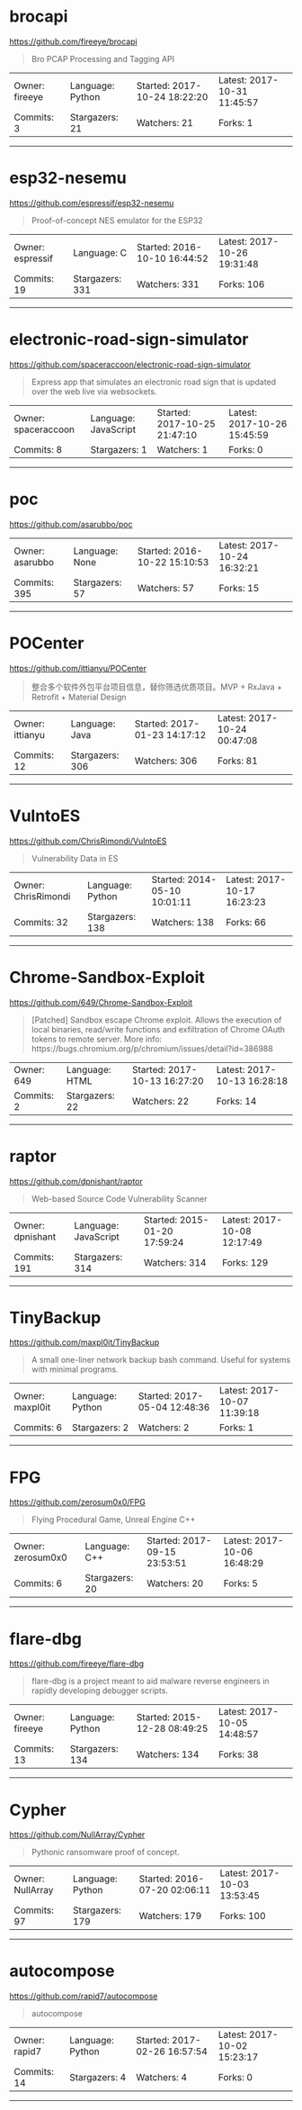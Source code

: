 # brocapi

https://github.com/fireeye/brocapi
<blockquote>
Bro PCAP Processing and Tagging API
</blockquote>

<table>
<tr><td>Owner: fireeye</td>
    <td>Language: Python</td>
    <td>Started: 2017-10-24 18:22:20</td>
    <td>Latest: 2017-10-31 11:45:57</td></tr>
<tr><td>Commits: 3</td>
    <td>Stargazers: 21</td>
    <td>Watchers: 21</td>
    <td>Forks: 1</td></tr>
</table>

---

# esp32-nesemu

https://github.com/espressif/esp32-nesemu
<blockquote>
Proof-of-concept NES emulator for the ESP32
</blockquote>

<table>
<tr><td>Owner: espressif</td>
    <td>Language: C</td>
    <td>Started: 2016-10-10 16:44:52</td>
    <td>Latest: 2017-10-26 19:31:48</td></tr>
<tr><td>Commits: 19</td>
    <td>Stargazers: 331</td>
    <td>Watchers: 331</td>
    <td>Forks: 106</td></tr>
</table>

---

# electronic-road-sign-simulator

https://github.com/spaceraccoon/electronic-road-sign-simulator
<blockquote>
Express app that simulates an electronic road sign that is updated over the web live via websockets.
</blockquote>

<table>
<tr><td>Owner: spaceraccoon</td>
    <td>Language: JavaScript</td>
    <td>Started: 2017-10-25 21:47:10</td>
    <td>Latest: 2017-10-26 15:45:59</td></tr>
<tr><td>Commits: 8</td>
    <td>Stargazers: 1</td>
    <td>Watchers: 1</td>
    <td>Forks: 0</td></tr>
</table>

---

# poc

https://github.com/asarubbo/poc
<blockquote>
<no description>
</blockquote>

<table>
<tr><td>Owner: asarubbo</td>
    <td>Language: None</td>
    <td>Started: 2016-10-22 15:10:53</td>
    <td>Latest: 2017-10-24 16:32:21</td></tr>
<tr><td>Commits: 395</td>
    <td>Stargazers: 57</td>
    <td>Watchers: 57</td>
    <td>Forks: 15</td></tr>
</table>

---

# POCenter

https://github.com/ittianyu/POCenter
<blockquote>
整合多个软件外包平台项目信息，替你筛选优质项目。MVP + RxJava + Retrofit + Material Design
</blockquote>

<table>
<tr><td>Owner: ittianyu</td>
    <td>Language: Java</td>
    <td>Started: 2017-01-23 14:17:12</td>
    <td>Latest: 2017-10-24 00:47:08</td></tr>
<tr><td>Commits: 12</td>
    <td>Stargazers: 306</td>
    <td>Watchers: 306</td>
    <td>Forks: 81</td></tr>
</table>

---

# VulntoES

https://github.com/ChrisRimondi/VulntoES
<blockquote>
Vulnerability Data in ES
</blockquote>

<table>
<tr><td>Owner: ChrisRimondi</td>
    <td>Language: Python</td>
    <td>Started: 2014-05-10 10:01:11</td>
    <td>Latest: 2017-10-17 16:23:23</td></tr>
<tr><td>Commits: 32</td>
    <td>Stargazers: 138</td>
    <td>Watchers: 138</td>
    <td>Forks: 66</td></tr>
</table>

---

# Chrome-Sandbox-Exploit

https://github.com/649/Chrome-Sandbox-Exploit
<blockquote>
[Patched] Sandbox escape Chrome exploit. Allows the execution of local binaries, read/write functions and exfiltration of Chrome OAuth tokens to remote server. More info: https://bugs.chromium.org/p/chromium/issues/detail?id=386988
</blockquote>

<table>
<tr><td>Owner: 649</td>
    <td>Language: HTML</td>
    <td>Started: 2017-10-13 16:27:20</td>
    <td>Latest: 2017-10-13 16:28:18</td></tr>
<tr><td>Commits: 2</td>
    <td>Stargazers: 22</td>
    <td>Watchers: 22</td>
    <td>Forks: 14</td></tr>
</table>

---

# raptor

https://github.com/dpnishant/raptor
<blockquote>
Web-based Source Code Vulnerability Scanner
</blockquote>

<table>
<tr><td>Owner: dpnishant</td>
    <td>Language: JavaScript</td>
    <td>Started: 2015-01-20 17:59:24</td>
    <td>Latest: 2017-10-08 12:17:49</td></tr>
<tr><td>Commits: 191</td>
    <td>Stargazers: 314</td>
    <td>Watchers: 314</td>
    <td>Forks: 129</td></tr>
</table>

---

# TinyBackup

https://github.com/maxpl0it/TinyBackup
<blockquote>
A small one-liner network backup bash command. Useful for systems with minimal programs.
</blockquote>

<table>
<tr><td>Owner: maxpl0it</td>
    <td>Language: Python</td>
    <td>Started: 2017-05-04 12:48:36</td>
    <td>Latest: 2017-10-07 11:39:18</td></tr>
<tr><td>Commits: 6</td>
    <td>Stargazers: 2</td>
    <td>Watchers: 2</td>
    <td>Forks: 1</td></tr>
</table>

---

# FPG

https://github.com/zerosum0x0/FPG
<blockquote>
Flying Procedural Game, Unreal Engine C++
</blockquote>

<table>
<tr><td>Owner: zerosum0x0</td>
    <td>Language: C++</td>
    <td>Started: 2017-09-15 23:53:51</td>
    <td>Latest: 2017-10-06 16:48:29</td></tr>
<tr><td>Commits: 6</td>
    <td>Stargazers: 20</td>
    <td>Watchers: 20</td>
    <td>Forks: 5</td></tr>
</table>

---

# flare-dbg

https://github.com/fireeye/flare-dbg
<blockquote>
flare-dbg is a project meant to aid malware reverse engineers in rapidly developing debugger scripts.
</blockquote>

<table>
<tr><td>Owner: fireeye</td>
    <td>Language: Python</td>
    <td>Started: 2015-12-28 08:49:25</td>
    <td>Latest: 2017-10-05 14:48:57</td></tr>
<tr><td>Commits: 13</td>
    <td>Stargazers: 134</td>
    <td>Watchers: 134</td>
    <td>Forks: 38</td></tr>
</table>

---

# Cypher

https://github.com/NullArray/Cypher
<blockquote>
Pythonic ransomware proof of concept.
</blockquote>

<table>
<tr><td>Owner: NullArray</td>
    <td>Language: Python</td>
    <td>Started: 2016-07-20 02:06:11</td>
    <td>Latest: 2017-10-03 13:53:45</td></tr>
<tr><td>Commits: 97</td>
    <td>Stargazers: 179</td>
    <td>Watchers: 179</td>
    <td>Forks: 100</td></tr>
</table>

---

# autocompose

https://github.com/rapid7/autocompose
<blockquote>
autocompose
</blockquote>

<table>
<tr><td>Owner: rapid7</td>
    <td>Language: Python</td>
    <td>Started: 2017-02-26 16:57:54</td>
    <td>Latest: 2017-10-02 15:23:17</td></tr>
<tr><td>Commits: 14</td>
    <td>Stargazers: 4</td>
    <td>Watchers: 4</td>
    <td>Forks: 0</td></tr>
</table>

---

